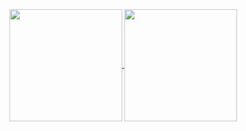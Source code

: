 <a href="https://github.com/JesusMaterano">
  <img height=200 align="center" src="https://github-readme-stats-git-master-jesusmateranos-projects.vercel.app/api?username=JesusMaterano&count_private=true&show_icons=true&include_all_commits=true" />
</a>
<a href="https://github.com/JesusMaterano">
  <img height=200 align="center" src="https://github-readme-stats-git-master-jesusmateranos-projects.vercel.app/api/top-langs/?username=JesusMaterano&layout=compact&langs_count=8&card_width=320" />
</a>
